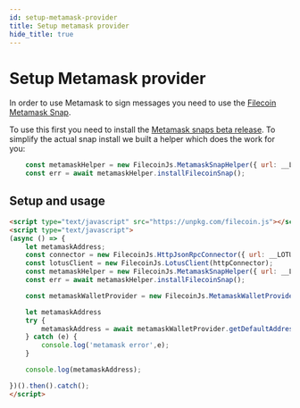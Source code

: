 ```yaml
---
id: setup-metamask-provider
title: Setup metamask provider
hide_title: true
---
```


# Setup Metamask provider
In order to use Metamask to sign messages you need to use the [Filecoin Metamask Snap](https://github.com/NodeFactoryIo/filsnap).

To use this first you need to install the [Metamask snaps beta release](https://github.com/NodeFactoryIo/metamask-snaps-beta/releases).
To simplify the actual snap install we built a helper which does the work for you:
```javascript
    const metamaskHelper = new FilecoinJs.MetamaskSnapHelper({ url: __LOTUS_RPC_ENDPOINT__, token: __LOTUS_AUTH_TOKEN__ });
    const err = await metamaskHelper.installFilecoinSnap();
```

## Setup and usage
```html
<script type="text/javascript" src="https://unpkg.com/filecoin.js"></script>
<script type="text/javascript">
(async () => {
    let metamaskAddress;
    const connector = new FilecoinJs.HttpJsonRpcConnector({ url: __LOTUS_RPC_ENDPOINT__, token: __LOTUS_AUTH_TOKEN__ });
    const lotusClient = new FilecoinJs.LotusClient(httpConnector);
    const metamaskHelper = new FilecoinJs.MetamaskSnapHelper({ url: __LOTUS_RPC_ENDPOINT__, token: __LOTUS_AUTH_TOKEN__ });
    const err = await metamaskHelper.installFilecoinSnap();

    const metamaskWalletProvider = new FilecoinJs.MetamaskWalletProvider(lotusClient, metamaskHelper.filecoinApi)

    let metamaskAddress
    try {
        metamaskAddress = await metamaskWalletProvider.getDefaultAddress();
    } catch (e) {
        console.log('metamask error',e);
    }

    console.log(metamaskAddress);

})().then().catch();
</script>
```